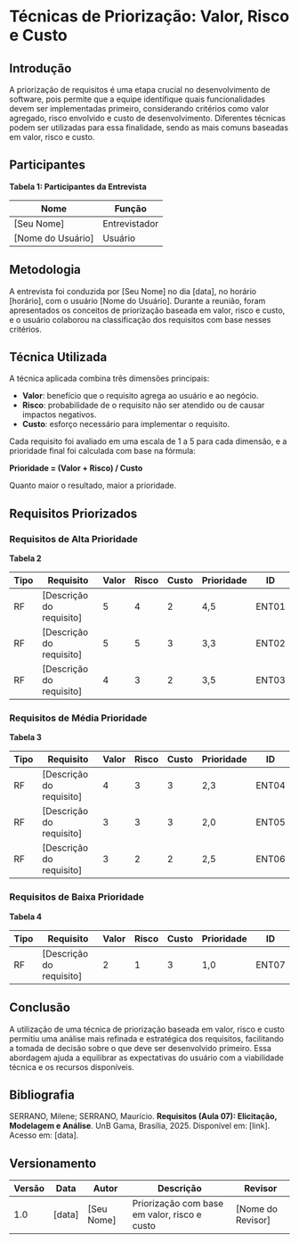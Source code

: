 # Técnicas de Priorização: Valor, Risco e Custo

## Introdução

A priorização de requisitos é uma etapa crucial no desenvolvimento de software, pois permite que a equipe identifique quais funcionalidades devem ser implementadas primeiro, considerando critérios como valor agregado, risco envolvido e custo de desenvolvimento. Diferentes técnicas podem ser utilizadas para essa finalidade, sendo as mais comuns baseadas em valor, risco e custo.

## Participantes

**Tabela 1: Participantes da Entrevista**

| Nome | Função |
|------|--------|
| [Seu Nome] | Entrevistador |
| [Nome do Usuário] | Usuário |

## Metodologia

A entrevista foi conduzida por [Seu Nome] no dia [data], no horário [horário], com o usuário [Nome do Usuário]. Durante a reunião, foram apresentados os conceitos de priorização baseada em valor, risco e custo, e o usuário colaborou na classificação dos requisitos com base nesses critérios.

## Técnica Utilizada

A técnica aplicada combina três dimensões principais:

- **Valor**: benefício que o requisito agrega ao usuário e ao negócio.
- **Risco**: probabilidade de o requisito não ser atendido ou de causar impactos negativos.
- **Custo**: esforço necessário para implementar o requisito.

Cada requisito foi avaliado em uma escala de 1 a 5 para cada dimensão, e a prioridade final foi calculada com base na fórmula:

**Prioridade = (Valor + Risco) / Custo**

Quanto maior o resultado, maior a prioridade.

## Requisitos Priorizados

### Requisitos de Alta Prioridade

**Tabela 2**

| Tipo | Requisito | Valor | Risco | Custo | Prioridade | ID |
|------|-----------|-------|-------|-------|------------|----|
| RF | [Descrição do requisito] | 5 | 4 | 2 | 4,5 | ENT01 |
| RF | [Descrição do requisito] | 5 | 5 | 3 | 3,3 | ENT02 |
| RF | [Descrição do requisito] | 4 | 3 | 2 | 3,5 | ENT03 |

### Requisitos de Média Prioridade

**Tabela 3**

| Tipo | Requisito | Valor | Risco | Custo | Prioridade | ID |
|------|-----------|-------|-------|-------|------------|----|
| RF | [Descrição do requisito] | 4 | 3 | 3 | 2,3 | ENT04 |
| RF | [Descrição do requisito] | 3 | 3 | 3 | 2,0 | ENT05 |
| RF | [Descrição do requisito] | 3 | 2 | 2 | 2,5 | ENT06 |

### Requisitos de Baixa Prioridade

**Tabela 4**

| Tipo | Requisito | Valor | Risco | Custo | Prioridade | ID |
|------|-----------|-------|-------|-------|------------|----|
| RF | [Descrição do requisito] | 2 | 1 | 3 | 1,0 | ENT07 |

## Conclusão

A utilização de uma técnica de priorização baseada em valor, risco e custo permitiu uma análise mais refinada e estratégica dos requisitos, facilitando a tomada de decisão sobre o que deve ser desenvolvido primeiro. Essa abordagem ajuda a equilibrar as expectativas do usuário com a viabilidade técnica e os recursos disponíveis.

## Bibliografia

SERRANO, Milene; SERRANO, Maurício. **Requisitos (Aula 07): Elicitação, Modelagem e Análise**. UnB Gama, Brasília, 2025. Disponível em: [link]. Acesso em: [data].

## Versionamento

| Versão | Data | Autor | Descrição | Revisor |
|--------|------|-------|------------|---------|
| 1.0 | [data] | [Seu Nome] | Priorização com base em valor, risco e custo | [Nome do Revisor] |
